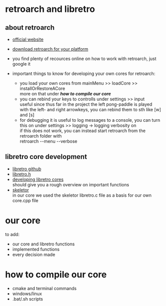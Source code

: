 # retroarch and libretro
## about retroarch
- [official website](https://www.retroarch.com/)
- [download retroarch for your platform](https://www.retroarch.com/?page=platforms)
- you find plenty of recources online on how to work with retroarch, just google it

- important things to know for developing your own cores for retroarch:
  - you load your own cores from mainMenu >> loadCore >> installOrRestoreACore  
    more on that under _**how to compile our core**_
  - you can rebind your keys to controlls under settings >> input  
    useful since thus far in the project the left pong-paddle is played with the left- and right arrowkeys, you can rebind them to sth like [w] and [s]
  - for debugging it is useful to log messages to a console, you can turn this on under settings >> logging -> logging verbosity on  
    if this does not work, you can instead start retroarch from the retroarch folder with  
    retroarch --menu --verbose

## libretro core development 
- [libretro github](https://github.com/libretro)
- [libretro.h](https://github.com/libretro/libretro-common/blob/master/include/libretro.h)
- [developing libretro cores](https://docs.libretro.com/development/cores/developing-cores/)  
  should give you a rough overview on important functions
- [skeletor](https://github.com/libretro/skeletor)  
  in our core we used the skeletor libretro.c file as a basis for our own core.cpp file

# our core
to add:
- our core and libretro functions
- implemented functions
- every decision made 
    
# how to compile our core
- cmake and terminal commands 
- windows/linux 
- .bat/.sh scripts 
